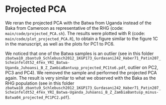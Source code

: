 # Projected PCA

We reran the projected PCA with the Batwa from Uganda instead of the Baka from Cameroon as representative of the RHG (code: `main/code/projected_PCA.sh`). The results were plotted with R (code: `main/code/plot_projected_PCA.R`), to obtain a figure similar to the figure 1C in the manuscript, as well as the plots for PC1 to PC6.

We noticed that one of the Batwa samples is an outlier (see in this folder `zbatwa10_zbantu9_Schlebusch2012_1KGP173_Gurdasani242_Haber71_Patin207_Scheinfeldt52_4fex_YRI_Batwa-Uganda_Juhoansi_B_Z_ZambiaBantusp_projected_PC1to6.pdf`, outlier on PC2, PC3 and PC4). We removed the sample and performed the projected PCA again. The result is very similar to what we observed with the Baka as the RHG population (see in this folder `zbatwa10_zbantu9_Schlebusch2012_1KGP173_Gurdasani242_Haber71_Patin207_Scheinfeldt52_4fex_YRI_Batwa-Uganda_Juhoansi_B_Z_ZambiaBantusp_minus-Batwa04_projected_PC1PC2.pdf`).
